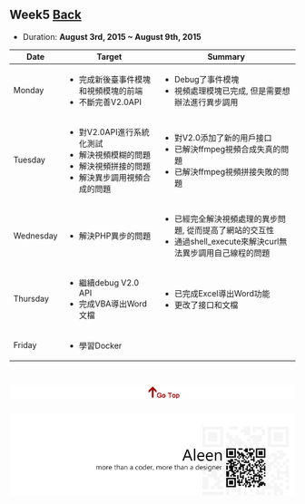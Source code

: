 ## Week5	[Back](./../summary.md)

* Duration: **August 3rd, 2015 ~ August 9th, 2015**

<table>
	<thead>
		<th scope="col">Date</th>
		<th scope="col">Target</th>
		<th scope="col">Summary</th>
	</thead>
	<tbody>
		<tr>
			<td>Monday</td>
			<td>
				<ul>
					<li>完成新後臺事件模塊和視頻模塊的前端</li>
					<li>不斷完善V2.0API</li>
				</ul>
			</td>
			<td>
				<ul>
					<li>Debug了事件模塊</li>
					<li>視頻處理模塊已完成, 但是需要想辦法進行異步調用</li>
				</ul>
			</td>
		</tr>
		<tr>
			<td>Tuesday</td>
			<td>
				<ul>
					<li>對V2.0API進行系統化測試</li>
					<li>解決視頻模糊的問題</li>
					<li>解決視頻拼接的問題</li>
					<li>解決異步調用視頻合成的問題</li>
				</ul>
			</td>
			<td>
				<ul>
					<li>對V2.0添加了新的用戶接口</li>
					<li>已解決ffmpeg視頻合成失真的問題</li>
					<li>已解決ffmpeg視頻拼接失敗的問題</li>
				</ul>
			</td>
		</tr>
		<tr>
			<td>Wednesday</td>
			<td>
				<ul>
					<li>解決PHP異步的問題</li>
				</ul>
			</td>
			<td>
				<ul>
					<li>已經完全解決視頻處理的異步問題, 從而提高了網站的交互性</li>
					<li>通過shell_execute來解決curl無法異步調用自己線程的問題</li>
				</ul>
			</td>
		</tr>
		<tr>
			<td>Thursday</td>
			<td>
				<ul>
					<li>繼續debug V2.0 API</li>
					<li>完成VBA導出Word文檔</li>
				</ul>
			</td>
			<td>
				<ul>
					<li>已完成Excel導出Word功能</li>
					<li>更改了接口和文檔</li>
				</ul>
			</td>
		</tr>
		<tr>
			<td>Friday</td>
			<td>
				<ul>
					<li>學習Docker</li>	
				</ul>
			</td>
		</tr>
	</tbody>
</table>


<a href="#" style="left:200px;"><img src="./../../pic/gotop.png"></a>
=====
<a href="http://aleen42.github.io/" target="_blank" ><img src="./../../pic/tail.gif"></a>
